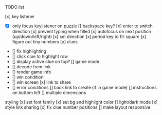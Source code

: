 TODO list

[x] key listener
  - [x] only focus keylistener on puzzle
[] backspace key?
[x] enter to switch direction
[x] prevent typing when filled
[x] autofocus on next position (up/down/left/right)
[x] set direction
[x] period key to fill square
[x] figure out tiny numbers
[x] clues
  - [] fix highlighting
  - [] click clue to highlight row
  - [] display active clue on top?
[] game mode
  - [] decode from link
  - [] render game info
  - [] win condition
  - [] win screen
[x] link to share
  - [] error conditions
[] back link to create (if in game mode)
[] instructions on bottom left
[] multiple dimensions

styling
[x] set font family
[x] set bg and highlight color
[] light/dark mode
[x] style link sharing
[x] fix clue number positions
[] make layout responsive
